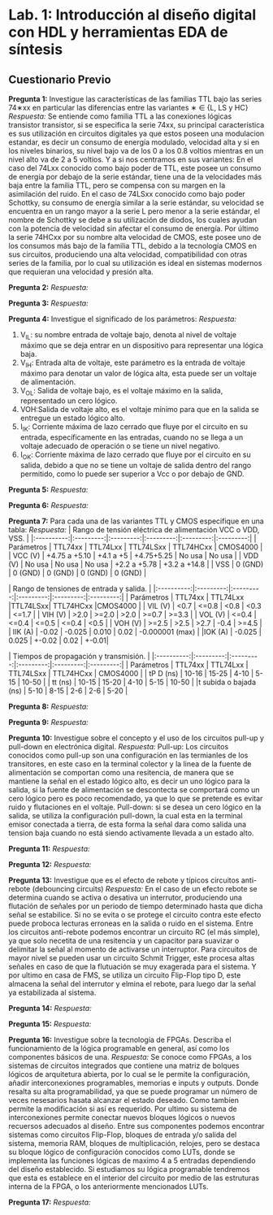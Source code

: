 # Lab. 1: Introducción al diseño digital con HDL y herramientas EDA de síntesis
## Cuestionario Previo

**Pregunta 1:** Investigue las características de las familias TTL bajo las series 74∗xx en particular las
diferencias entre las variantes ∗ ∈ {L, LS y HC}
*Respuesta:* Se entiende como familia TTL a las conexiones lógicas  transistor transistor, si se especifica la serie 74xx, su principal característica es sus utilización en circuitos digitales ya que estos poseen una modulacion estandar, es decir un consumo de energía modulado, velocidad alta y si en los niveles binarios, su nivel bajo va de los 0 a los 0.8 voltios mientras en un nivel alto va de 2 a 5 voltios. Y a si nos centramos en sus variantes:
En el caso del 74Lxx conocido como bajo poder de TTL, este posee un consumo de energía por debajo de la serie estándar, tiene una de la velocidades más baja entre la familia TTL, pero se compensa con su margen en la asimilación del ruido. 
En el caso de 74LSxx conocido como bajo poder Schottky, su consumo de energía similar a la serie estándar, su velocidad se encuentra en un rango mayor a la serie L pero menor a la serie estándar, el nombre de Schottky se debe a su utilización de diodos, los cuales ayudan con la potencia de velocidad sin afectar el consumo de energía. 
Por último la serie 74HCxx por su nombre alta velocidad de CMOS, este posee uno de los consumos más bajo de la familia TTL, debido a la tecnología CMOS en sus circuitos, produciendo una alta velocidad, compatibilidad con otras series de la familia, por lo cual su utilización es ideal en sistemas modernos que requieran una velocidad y presión alta. 

**Pregunta 2:**
*Respuesta:*

**Pregunta 3:**
*Respuesta:*

**Pregunta 4:**  Investigue el significado de los parámetros:
*Respuesta:* 
1. V<sub>IL</sub>: su nombre entrada de voltaje bajo, denota al nivel de voltaje máximo que se deja entrar en un dispositivo para representar una lógica baja. 
2. V<sub>IH</sub>: Entrada alta de voltaje, este parámetro es la entrada  de voltaje máximo para denotar un valor de lógica alta, esta puede ser un voltaje de alimentación.
3. V<sub>OL</sub>: Salida de voltaje bajo, es el voltaje máximo en la salida, representado un cero lógico. 
4. VOH:Salida de voltaje alto, es el voltaje mínimo para que en la salida se entregue un estado lógico alto. 
5. I<sub>IK</sub>: Corriente máxima de lazo cerrado que fluye por el circuito en su entrada, específicamente en las entradas, cuando no se llega a un voltaje adecuado de operación o se tiene un nivel negativo.
6. I<sub>OK</sub>: Corriente máxima de lazo cerrado que fluye por el circuito en su salida, debido a que no se tiene un voltaje de salida dentro del rango permitido, como lo puede ser superior a Vcc o por debajo de GND. 

**Pregunta 5:**
*Respuesta:*

**Pregunta 6:**
*Respuesta:*

**Pregunta 7:** Para cada una de las variantes TTL y CMOS especifique en una tabla:
*Respuesta:*
| Rango de tensión eléctrica de alimentación VCC o VDD, VSS. |
|:----------:|:---------:|:---------:|:---------:|:---------:|:---------:|
| Parámetros    | TTL74xx    | TTL74Lxx    | TTL74LSxx    | TTL74HCxx   | CMOS4000    |
| VCC (V)    | +4.75 a +5.10   | +4.1 a +5    | +4.75+5.25    | No usa    | No usa    |
| VDD (V)    | No usa   | No usa    | No usa   | +2.2 a +5.78   | +3.2 a +14.8    |
| VSS    | 0 (GND)    | 0 (GND)   | 0 (GND)    | 0 (GND)    | 0 (GND)    |

| Rango de tensiones de entrada y salida. |
|:----------:|:---------:|:---------:|:---------:|:---------:|:---------:|
| Parámetros | TTL74xx | TTL74Lxx |TTL74LSxx| TTL74HCxx |CMOS4000 |
| VIL (V) | <0.7 | <=0.8 | <0.8 | <0.3 | <=1.7 |
| VIH (V) | >2.0 | >=2.0 | >2.0 | >=0.7 | >=3.3 |
| VOL (V) | <=0.4 | <=0.4 | <=0.5 | <=0.4 | <0.5 |
| VOH (V) | >=2.5 | >2.5 | >2.7 | -0.4 | >=4.5 |
| IIK (A) | -0.02 | -0.025 | 0.010 | 0.02 | -0.000001 (max) |
|IOK (A) | -0.025 | 0.025 | +-0.02 | 0.02 | +-0.01|

| Tiempos de propagación y transmisión. |
|:----------:|:---------:|:---------:|:---------:|:---------:|:---------:|
| Parámetros | TTL74xx | TTL74Lxx | TTL74LSxx | TTL74HCxx | CMOS4000 |
| tP D (ns) | 10-16 | 15-25 | 4-10 | 5-15 | 10-50 |
| tt (ns) | 10-15 | 15-20 | 4-10 | 5-15 | 10-50 |
|t subida o bajada (ns) | 5-10 | 8-15 | 2-6 | 2-6 | 5-20 |

**Pregunta 8:**
*Respuesta:*

**Pregunta 9:**
*Respuesta:*

**Pregunta 10:** Investigue sobre el concepto y el uso de los circuitos pull-up y pull-down en electrónica digital.
*Respuesta:*
Pull-up: Los circuitos conocidos como pull-up son una configuración en las termianles de los transitores, en este caso en la terminal colector y la linea de la fuente de alimentación se comportan como una resitencia, de manera que se mantiene la señal en el estado lógico alto, es decir un uno lógico para la salida, si la fuente de alimentación se descontecta se comportará como un cero lógico pero es poco recomendado, ya que lo que se pretende es evitar ruido y flutaciones en el voltaje. 
Pull-down: si se desea un cero lógico en la salida, se utiliza la configuración pull-down, la cual esta en la terminal emisor conectada a tierra, de esta forma la señal dara como salida una tension baja cuando no está siendo activamente llevada a un estado alto. 

**Pregunta 11:**
*Respuesta:*

**Pregunta 12:**
*Respuesta:*

**Pregunta 13:** Investigue que es el efecto de rebote y típicos circuitos anti-rebote (debouncing circuits)
*Respuesta:* En el caso de un efecto rebote se determina cuando se activa o desativa un interrutor, produciendo una flutación de señales por un periodo de tiempo determinado hasta que dicha señal se estabilice. Si no se evita o se protege el circuito contra este efecto puede proboca lecturas erroneas en la salida o ruido en el sistema. Entre los circuitos anti-rebote podemos encontrar un circuito RC (el más simple), ya que solo necetita de una resitencia y un capacitor para suavizar o delimitar la señal al momento de activarse un interruptor. Para circuitos de mayor nivel se pueden usar un circuito Schmit Trigger, este procesa altas señales en caso de que la flutuación se muy exagerada para el sistema. Y por ultimo en casa de FMS, se utiliza un circuito Flip-Flop tipo D, este almacena la señal del interrutor y elmina el rebote, para luego dar la señal ya estabilizada al sistema. 

**Pregunta 14:**
*Respuesta:*

**Pregunta 15:**
*Respuesta:*

**Pregunta 16:** Investigue sobre la tecnología de FPGAs. Describa el funcionamiento de la lógica programable en general, así como los componentes básicos de una.
*Respuesta:* Se conoce como FPGAs, a los sistemas de circuitos integrados que contiene una matriz de bolques lógicos de arquitetura abierta, por lo cual se le permite la configuración, añadir interconexiones programables, memorias e inputs y outputs. Donde resalta su alta programabilidad, ya que se puede programar un número de veces nesesarios hasata alcanzar el estado deseado. Como tambíen permite la modificación si así es requerido. Por ultimo su sistema de interconexiones permite conectar nuevos bloques lógicos o nuevos recuersos adecuados al diseño. Entre sus componentes podemos encontrar sistemas como circuitos Flip-Flop, bloques de entrada y/o salida del sistema, memoria RAM, bloques de multiplicación, relojes, pero se destaca su bloque lógico de configuración conocidos como LUTs, donde se implementa las funciones lógicas de maximo 4 a 5 entradas dependiendo del diseño establecido. Si estudiamos su lógica programable tendremos que esta es establece en el interior del circuito por medio de las estruturas interna de la FPGA, o los anteriormente mencionados LUTs.

**Pregunta 17:**
*Respuesta:*